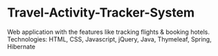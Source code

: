 # Travel-Activity-Tracker-System
Web application with the features like tracking flights &amp; booking hotels.
Technologies: HTML, CSS, Javascript, jQuery, Java, Thymeleaf, Spring, Hibernate
